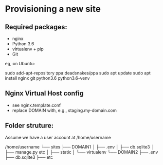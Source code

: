 # Provisioning a new site

## Required packages:

- nginx
- Python 3.6
- virtualenv + pip
- Git

eg, on Ubuntu:

  sudo add-apt-repository ppa:deadsnakes/ppa
  sudo apt update
  sudo apt install nginx git python3.6 python3.6-venv

## Nginx Virtual Host config

- see nginx.template.conf
- replace DOMAIN with, e.g., staging.my-domain.com

## Folder struture:

Assume we have a user account at /home/username


/home/username
└── sites
    ├── DOMAIN1
    │    ├── .env
    │    ├── db.sqlite3
    │    ├── manage.py etc
    │    ├── static
    │    └── virtualenv
    └── DOMAIN2
         ├── .env
         ├── db.sqlite3
         ├── etc
